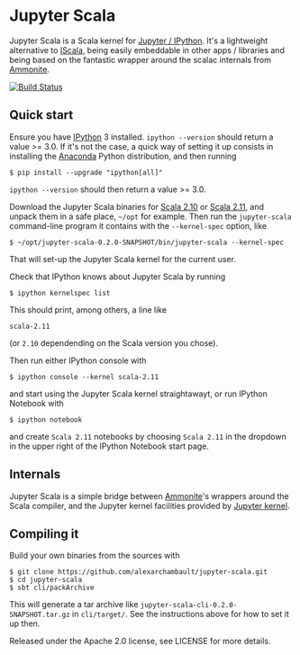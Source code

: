 # Jupyter Scala

Jupyter Scala is a Scala kernel for [Jupyter / IPython](http://ipython.org/).
It's a lightweight alternative to [IScala](https://github.com/mattpap/IScala),
being easily embeddable in other apps / libraries and being based
on the fantastic wrapper around the scalac internals from
[Ammonite](https://github.com/lihaoyi/Ammonite/).

[![Build Status](https://travis-ci.org/alexarchambault/jupyter-scala.svg?branch=master)](https://travis-ci.org/alexarchambault/jupyter-scala)

## Quick start

Ensure you have [IPython](http://ipython.org/) 3 installed.
`ipython --version` should return a value >= 3.0. If it's
not the case, a quick way of setting it up consists
in installing the [Anaconda](http://continuum.io/downloads) Python
distribution, and then running

    $ pip install --upgrade "ipython[all]"

`ipython --version` should then return a value >= 3.0.

Download the Jupyter Scala binaries for
[Scala 2.10](https://oss.sonatype.org/content/repositories/snapshots/com/github/alexarchambault/jupyter/jupyter-scala-cli_2.10/0.2.0-SNAPSHOT/jupyter-scala-cli_2.10-0.2.0-SNAPSHOT.tar.gz) or
[Scala 2.11](https://oss.sonatype.org/content/repositories/snapshots/com/github/alexarchambault/jupyter/jupyter-scala-cli_2.11/0.2.0-SNAPSHOT/jupyter-scala-cli_2.11-0.2.0-SNAPSHOT.tar.gz), and unpack them in a safe place, `~/opt`
for example.
Then run the `jupyter-scala` command-line program it contains with
the `--kernel-spec` option, like

    $ ~/opt/jupyter-scala-0.2.0-SNAPSHOT/bin/jupyter-scala --kernel-spec

That will set-up the Jupyter Scala kernel for the current user.

Check that IPython knows about Jupyter Scala by running

    $ ipython kernelspec list

This should print, among others, a line like
```
scala-2.11
```
(or `2.10` dependending on the Scala version you chose).

Then run either IPython console with

    $ ipython console --kernel scala-2.11

and start using the Jupyter Scala kernel straightawayt,
or run IPython Notebook with

    $ ipython notebook

and create `Scala 2.11` notebooks by choosing `Scala 2.11` in the
dropdown in the upper right of the IPython Notebook start page.

## Internals

Jupyter Scala is a simple bridge between
[Ammonite](https://github.com/lihaoyi/Ammonite)'s wrappers around the Scala compiler,
and the Jupyter kernel facilities provided by
[Jupyter kernel](https://github.com/alexarchambault/jupyter-kernel).

## Compiling it

Build your own binaries from the sources with

    $ git clone https://github.com/alexarchambault/jupyter-scala.git
    $ cd jupyter-scala
    $ sbt cli/packArchive

This will generate a tar archive like `jupyter-scala-cli-0.2.0-SNAPSHOT.tar.gz` in `cli/target/`. See the instructions above for how to set it up then.

Released under the Apache 2.0 license, see LICENSE for more details.
